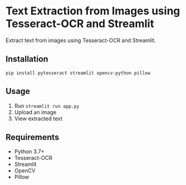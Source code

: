 # Text Extraction from Images using Tesseract-OCR and Streamlit

Extract text from images using Tesseract-OCR and Streamlit.

## Installation

`pip install pytesseract streamlit opencv-python pillow`

## Usage

1. Run `streamlit run app.py`
2. Upload an image
3. View extracted text

## Requirements

* Python 3.7+
* Tesseract-OCR
* Streamlit
* OpenCV
* Pillow
